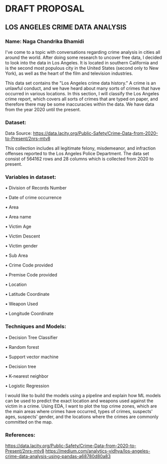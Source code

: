 # DRAFT PROPOSAL

## LOS ANGELES CRIME DATA ANALYSIS

### Name: Naga Chandrika Bhamidi

I've come to a topic with conversations regarding crime analysis in cities all around the world. After doing some research to uncover free data, I decided to look into the data in Los Angeles. It is located in southern California and is the second most populous city in the United States (second only to New York), as well as the heart of the film and television industries.

This data set contains the "Los Angeles crime data history." A crime is an unlawful conduct, and we have heard about many sorts of crimes that have occurred in various locations. In this section, I will classify the Los Angeles crime report, which covers all sorts of crimes that are typed on paper, and therefore there may be some inaccuracies within the data. We have data from the year 2020 until the present.

### Dataset:

Data Source: https://data.lacity.org/Public-Safety/Crime-Data-from-2020-to-Present/2nrs-mtv8

This collection includes all legitimate felony, misdemeanor, and infraction offenses reported to the Los Angeles Police Department. The data set consist of 564162 rows and 28 columns which is collected from 2020 to present.

### Variables in dataset:

• Division of Records Number

• Date of crime occurrence

• Area

• Area name

• Victim Age

• Victim Descent

• Victim gender

• Sub Area

• Crime Code provided

• Premise Code provided

• Location

• Latitude Coordinate

• Weapon Used

• Longitude Coordinate


### Techniques and Models:

• Decision Tree Classifier

• Random forest

• Support vector machine

• Decision tree

• K-nearest neighbor

• Logistic Regression


I would like to build the models using a pipeline and explain how ML models can be used to predict the exact location and weapons used against the victim in a crime. Using EDA, I want to plot the top crime zones, which are the main areas where crimes have occurred, types of crimes, suspects' ages, suspects' gender, and the locations where the crimes are commonly committed on the map.


### References:

https://data.lacity.org/Public-Safety/Crime-Data-from-2020-to-Present/2nrs-mtv8 https://medium.com/analytics-vidhya/los-angeles-crime-data-analysis-using-pandas-a68780d80a83

​


```python

```
